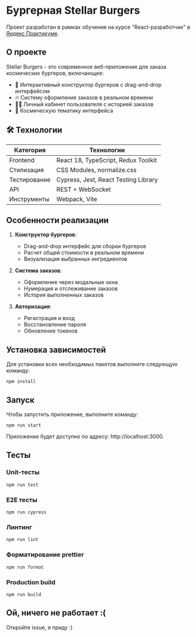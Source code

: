 # Бургерная Stellar Burgers

Проект разработан в рамках обучения на курсе "React-разработчик" в [Яндекс Практикуме](https://practicum.yandex.ru/).

## О проекте

Stellar Burgers - это современное веб-приложение для заказа космических бургеров, включающее:

- 🚀 Интерактивный конструктор бургеров с drag-and-drop интерфейсом
- 🔥 Систему оформления заказов в реальном времени
- 👨‍🚀 Личный кабинет пользователя с историей заказов
- 🌌 Космическую тематику интерфейса

## 🛠 Технологии

| Категория    | Технологии                           |
| ------------ | ------------------------------------ |
| Frontend     | React 18, TypeScript, Redux Toolkit  |
| Стилизация   | CSS Modules, normalize.css           |
| Тестирование | Cypress, Jest, React Testing Library |
| API          | REST + WebSocket                     |
| Инструменты  | Webpack, Vite                        |

## Особенности реализации

1. **Конструктор бургеров**:

   - Drag-and-drop интерфейс для сборки бургеров
   - Расчет общей стоимости в реальном времени
   - Визуализация выбранных ингредиентов

2. **Система заказов**:

   - Оформление через модальные окна
   - Нумерация и отслеживание заказов
   - История выполненных заказов

3. **Авторизация**:
   - Регистрация и вход
   - Восстановление пароля
   - Обновление токенов

## Установка зависимостей

Для установки всех необходимых пакетов выполните следующую команду:

`npm install`

## Запуск

Чтобы запустить приложение, выполните команду:

`npm run start`

Приложение будет доступно по адресу: http://localhost:3000.

## Тесты

### Unit-тесты

`npm run test`

### E2E тесты

`npm run cypress`

### Линтинг

`npm run lint`

### Форматирование prettier

`npm run format`

### Production build

`npm run build`

## Ой, ничего не работает :(

Откройте issue, я приду :)
